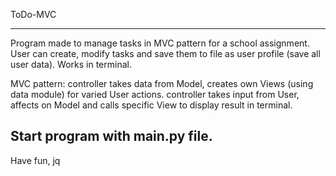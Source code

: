 ToDo-MVC

------------
Program made to manage tasks in MVC pattern for a school assignment.
User can create, modify tasks and save them to file as user profile (save all user data).
Works in terminal.

MVC pattern:
  controller takes data from Model, creates own Views (using data module) for varied User actions.
  controller takes input from User, affects on Model and calls specific View to display result in terminal.

Start program with main.py file.
------------
Have fun, jq
